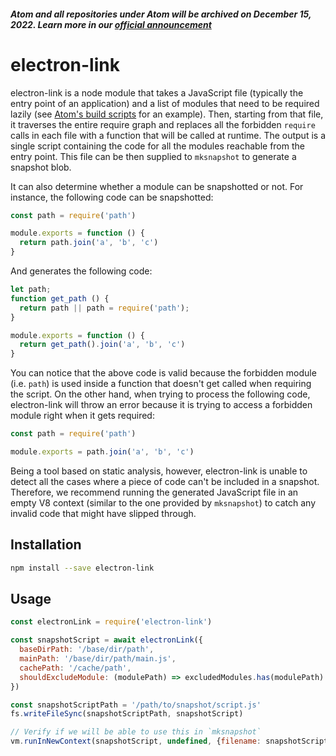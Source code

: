##### Atom and all repositories under Atom will be archived on December 15, 2022. Learn more in our [official announcement](https://github.blog/2022-06-08-sunsetting-atom/)
 # electron-link

electron-link is a node module that takes a JavaScript file (typically the entry point of an application) and a list of modules that need to be required lazily (see [Atom's build scripts](https://github.com/atom/atom/blob/d9ebd7e125d5f07def1a057a0a8278d4d9d7d23a/script/lib/generate-startup-snapshot.js#L19-L65) for an example). Then, starting from that file, it traverses the entire require graph and replaces all the forbidden `require` calls in each file with a function that will be called at runtime. The output is a single script containing the code for all the modules reachable from the entry point. This file can be then supplied to `mksnapshot` to generate a snapshot blob.

It can also determine whether a module can be snapshotted or not. For instance, the following code can be snapshotted:

```js
const path = require('path')

module.exports = function () {
  return path.join('a', 'b', 'c')
}
```

And generates the following code:

```js
let path;
function get_path () {
  return path || path = require('path');
}

module.exports = function () {
  return get_path().join('a', 'b', 'c')
}
```

You can notice that the above code is valid because the forbidden module (i.e. `path`) is used inside a function that doesn't get called when requiring the script. On the other hand, when trying to process the following code, electron-link will throw an error because it is trying to access a forbidden module right when it gets required:

```js
const path = require('path')

module.exports = path.join('a', 'b', 'c')
```

Being a tool based on static analysis, however, electron-link is unable to detect all the cases where a piece of code can't be included in a snapshot. Therefore, we recommend running the generated JavaScript file in an empty V8 context (similar to the one provided by `mksnapshot`) to catch any invalid code that might have slipped through.

## Installation

```bash
npm install --save electron-link
```

## Usage

```js
const electronLink = require('electron-link')

const snapshotScript = await electronLink({
  baseDirPath: '/base/dir/path',
  mainPath: '/base/dir/path/main.js',
  cachePath: '/cache/path',
  shouldExcludeModule: (modulePath) => excludedModules.has(modulePath)
})

const snapshotScriptPath = '/path/to/snapshot/script.js'
fs.writeFileSync(snapshotScriptPath, snapshotScript)

// Verify if we will be able to use this in `mksnapshot`
vm.runInNewContext(snapshotScript, undefined, {filename: snapshotScriptPath, displayErrors: true})
```

